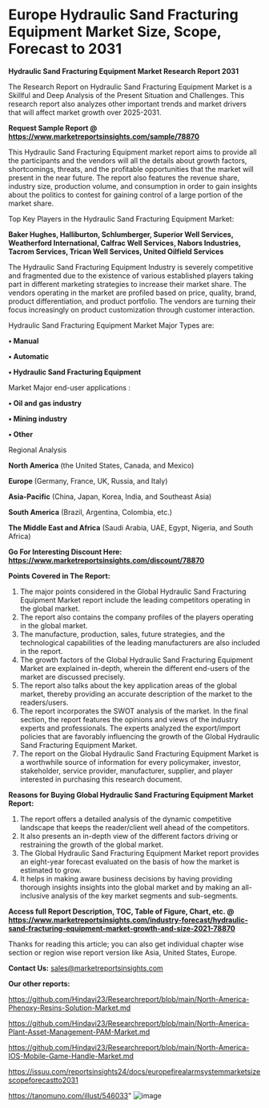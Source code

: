 # Europe Hydraulic Sand Fracturing Equipment Market Size, Scope, Forecast to 2031

<strong>Hydraulic Sand Fracturing Equipment Market Research Report 2031</strong>

The Research Report on Hydraulic Sand Fracturing Equipment Market is a Skillful and Deep Analysis of the Present Situation and Challenges. This research report also analyzes other important trends and market drivers that will affect market growth over 2025-2031.

<strong>Request Sample Report @ <a href=https://www.marketreportsinsights.com/sample/78870>https://www.marketreportsinsights.com/sample/78870</a></strong>

This Hydraulic Sand Fracturing Equipment market report aims to provide all the participants and the vendors will all the details about growth factors, shortcomings, threats, and the profitable opportunities that the market will present in the near future. The report also features the revenue share, industry size, production volume, and consumption in order to gain insights about the politics to contest for gaining control of a large portion of the market share.

Top Key Players in the Hydraulic Sand Fracturing Equipment Market:

<strong>Baker Hughes, Halliburton, Schlumberger, Superior Well Services, Weatherford International, Calfrac Well Services, Nabors Industries, Tacrom Services, Trican Well Services, United Oilfield Services</strong>

The Hydraulic Sand Fracturing Equipment Industry is severely competitive and fragmented due to the existence of various established players taking part in different marketing strategies to increase their market share. The vendors operating in the market are profiled based on price, quality, brand, product differentiation, and product portfolio. The vendors are turning their focus increasingly on product customization through customer interaction.

Hydraulic Sand Fracturing Equipment Market Major Types are:

<strong>• Manual

• Automatic

• Hydraulic Sand Fracturing Equipment</strong>

Market Major end-user applications :

<strong>• Oil and gas industry

• Mining industry

• Other</strong>

Regional Analysis

</u><strong><b>North America</b></strong> (the United States, Canada, and Mexico)

<strong><b>Europe </b></strong>(Germany, France, UK, Russia, and Italy)

<strong><b>Asia-Pacific</b></strong> (China, Japan, Korea, India, and Southeast Asia)

<strong><b>South America</b></strong> (Brazil, Argentina, Colombia, etc.)

<strong><b>The Middle East and Africa</b></strong> (Saudi Arabia, UAE, Egypt, Nigeria, and South Africa)

<strong>Go For Interesting Discount Here: <a href=https://www.marketreportsinsights.com/discount/78870>https://www.marketreportsinsights.com/discount/78870</a></strong>

<strong>Points Covered in The Report:</strong>
<ol>
  <li>The major points considered in the Global Hydraulic Sand Fracturing Equipment Market report include the leading competitors operating in the global market.</li>
  <li>The report also contains the company profiles of the players operating in the global market.</li>
  <li>The manufacture, production, sales, future strategies, and the technological capabilities of the leading manufacturers are also included in the report.</li>
  <li>The growth factors of the Global Hydraulic Sand Fracturing Equipment Market are explained in-depth, wherein the different end-users of the market are discussed precisely.</li>
  <li>The report also talks about the key application areas of the global market, thereby providing an accurate description of the market to the readers/users.</li>
  <li>The report incorporates the SWOT analysis of the market. In the final section, the report features the opinions and views of the industry experts and professionals. The experts analyzed the export/import policies that are favorably influencing the growth of the Global Hydraulic Sand Fracturing Equipment Market.</li>
  <li>The report on the Global Hydraulic Sand Fracturing Equipment Market is a worthwhile source of information for every policymaker, investor, stakeholder, service provider, manufacturer, supplier, and player interested in purchasing this research document.</li>
</ol>
<strong>Reasons for Buying Global Hydraulic Sand Fracturing Equipment Market Report:</strong>

<ol>
  <li>The report offers a detailed analysis of the dynamic competitive landscape that keeps the reader/client well ahead of the competitors.</li>
  <li>It also presents an in-depth view of the different factors driving or restraining the growth of the global market.</li>
  <li>The Global Hydraulic Sand Fracturing Equipment Market report provides an eight-year forecast evaluated on the basis of how the market is estimated to grow.</li>
  <li>It helps in making aware business decisions by having providing thorough insights insights into the global market and by making an all-inclusive analysis of the key market segments and sub-segments.</li>
</ol>
<strong>Access full Report Description, TOC, Table of Figure, Chart, etc. @ <a href=https://www.marketreportsinsights.com/industry-forecast/hydraulic-sand-fracturing-equipment-market-growth-and-size-2021-78870>https://www.marketreportsinsights.com/industry-forecast/hydraulic-sand-fracturing-equipment-market-growth-and-size-2021-78870</a></strong>


Thanks for reading this article; you can also get individual chapter wise section or region wise report version like Asia, United States, Europe.

<strong>Contact Us:</strong>
sales@marketreportsinsights.com

<strong>Our other reports:</strong>

<a href=https://github.com/Hindavi23/Researchreport/blob/main/North-America-Phenoxy-Resins-Solution-Market.md>https://github.com/Hindavi23/Researchreport/blob/main/North-America-Phenoxy-Resins-Solution-Market.md</a>

<a href=https://github.com/Hindavi23/Researchreport/blob/main/North-America-Plant-Asset-Management-PAM-Market.md>https://github.com/Hindavi23/Researchreport/blob/main/North-America-Plant-Asset-Management-PAM-Market.md</a>

<a href=https://github.com/Hindavi23/Researchreport/blob/main/North-America-IOS-Mobile-Game-Handle-Market.md>https://github.com/Hindavi23/Researchreport/blob/main/North-America-IOS-Mobile-Game-Handle-Market.md</a>

<a href=https://issuu.com/reportsinsights24/docs/europefirealarmsystemmarketsizescopeforecastto2031>https://issuu.com/reportsinsights24/docs/europefirealarmsystemmarketsizescopeforecastto2031</a>

<a href=https://tanomuno.com/illust/546033>https://tanomuno.com/illust/546033</a>"
![image](https://github.com/user-attachments/assets/ac0b68e3-614b-49a9-ab36-0a5fb39a262c)
